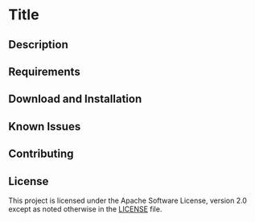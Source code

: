 # Title

## Description

## Requirements

## Download and Installation

## Known Issues

## Contributing

## License
This project is licensed under the Apache Software License, version 2.0 except as noted otherwise in the [LICENSE](LICENSES/Apache-2.0.txt) file.
